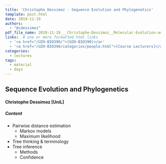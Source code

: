 ```yaml
---
title: 'Christophe Dessimoz - Sequence Evolution and Phylogenetics'
template: post.html
date: 2019-11-19
authors:
  - "@cdessimoz"
pdf_file_name: 2019-11-19___Christophe-Dessimoz__Molecular-Evolution-and-Phylogenetics__UZH-BIO390-HS19-lecture-09.pdf
links:  # one or more formatted html links
  - '<a href="/UZH-BIO390/">[UZH-BIO390]</a>'
  - '<a href="/UZH-BIO390/categories/people.html">[Course Lecturers]</a>'
categories:
  - lectures
tags:
  - material
  - days
---
```


## Sequence Evolution and Phylogenetics
#### Christophe Dessimoz [UniL]

##### Content

- Pairwise distance estimation
   - Markov models
   - Maximum likelihood
- Tree thinking & terminology
- Tree inference
   - Methods
   - Confidence



